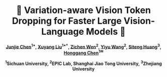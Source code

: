 <div align=center>

<h1> 🧷 Variation-aware Vision Token Dropping for Faster Large Vision-Language Models 🚀 </h1>

<h4 align="center"> 

[Junjie Chen]()<sup>1*</sup>,
[Xuyang Liu](https://xuyang-liu16.github.io/)<sup>1*†</sup>,
[Zichen Wen](https://scholar.google.com/citations?hl=en&user=N-aPFvEAAAAJ)<sup>2</sup>,
[Yiyu Wang]()<sup>2</sup>,
[Siteng Huang](https://kyonhuang.top/)<sup>3</sup>,
[Honggang Chen](https://sites.google.com/view/honggangchen/)<sup>1✉</sup>

<sup>1</sup>Sichuan University, <sup>2</sup>EPIC Lab, Shanghai Jiao Tong University, <sup>3</sup>Zhejiang University

</h4>

</div>
